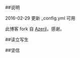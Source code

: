 ##说明

2016-02-29  更新 _config.yml 可用

此博客 fork 自 [Azeril](http://azeril.me/)，感谢。

##读立写生

 

##坚信




